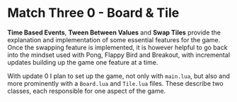# Match Three 0 - Board & Tile

**Time Based Events**, **Tween Between Values** and **Swap Tiles** provide the explanation and implementation of some essential features for the game. Once the swapping feature is implemented, it is however helpful to go back into the mindset used with Pong, Flappy Bird and Breakout, with incremental updates building up the game one feature at a time.

With update 0 I plan to set up the game, not only with `main.lua`, but also and more prominently with a `Board.lua` and `Tile.lua` files. These describe two classes, each responsible for one aspect of the game.
